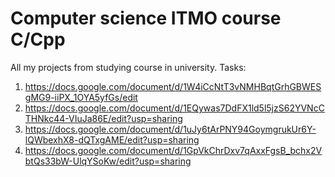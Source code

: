 # Computer science ITMO course C/Cpp
All my projects from studying course in university.
Tasks:
1) https://docs.google.com/document/d/1W4iCcNtT3vNMHBqtGrhGBWESgMG9-iiPX_1OYA5yfGs/edit
2) https://docs.google.com/document/d/1EQywas7DdFX1ld5l5jzS62YVNcCTHNkc44-VIuJa86E/edit?usp=sharing
3) https://docs.google.com/document/d/1uJy6tArPNY94GoymgrukUr6Y-lQWbexhX8-dQTxgAME/edit?usp=sharing
4) https://docs.google.com/document/d/1GpVkChrDxv7qAxxFgsB_bchx2VbtQs33bW-UlqYSoKw/edit?usp=sharing

